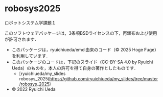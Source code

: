 # robosys2025
ロボットシステム学課題１

このソフトウェアパッケージは，3条項BSDライセンスの下，再頒布および使用が許可されます．
- このパッケージは，ryuichiueda/emcl由来のコード（© 2025 Hoge Fuge）を利用しています．
- このパッケージのコードは，下記のスライド（CC-BY-SA 4.0 by Ryuichi Ueda）のものを，本人の許可を得て自身の著作としたものです．
    - [ryuichiueda/my_slides robosys_2025(https://github.com/ryuichiueda/my_slides/tree/master/robosys_2025)
- © 2022 Ryuichi Ueda
